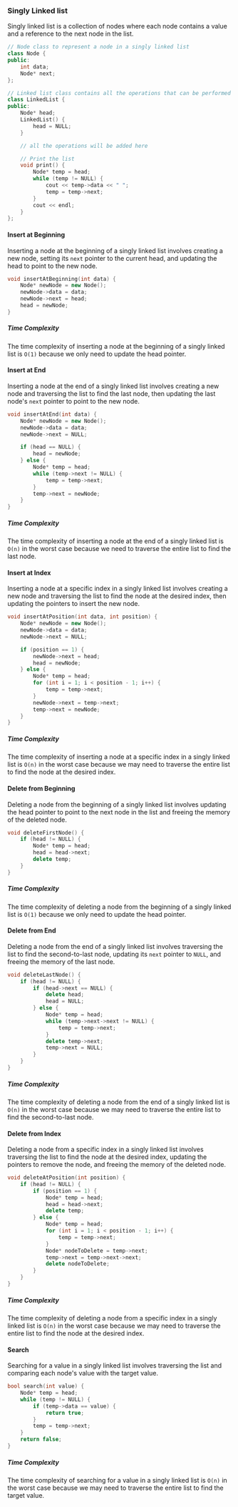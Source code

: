 ### Singly Linked list

Singly linked list is a collection of nodes where each node contains a value and a reference to the next node in the list.

```cpp
// Node class to represent a node in a singly linked list
class Node {
public:
    int data;
    Node* next;
};

// Linked list class contains all the operations that can be performed on a singly linked list
class LinkedList {
public:
    Node* head;
    LinkedList() {
        head = NULL;
    }

    // all the operations will be added here

    // Print the list
    void print() {
        Node* temp = head;
        while (temp != NULL) {
            cout << temp->data << " ";
            temp = temp->next;
        }
        cout << endl;
    }
};
```

#### Insert at Beginning
Inserting a node at the beginning of a singly linked list involves creating a new node, setting its `next` pointer to the current head, and updating the head to point to the new node.

```cpp
void insertAtBeginning(int data) {
    Node* newNode = new Node();
    newNode->data = data;
    newNode->next = head;
    head = newNode;
}
```
##### Time Complexity
The time complexity of inserting a node at the beginning of a singly linked list is `O(1)` because we only need to update the head pointer.

#### Insert at End
Inserting a node at the end of a singly linked list involves creating a new node and traversing the list to find the last node, then updating the last node's `next` pointer to point to the new node.

```cpp
void insertAtEnd(int data) {
    Node* newNode = new Node();
    newNode->data = data;
    newNode->next = NULL;

    if (head == NULL) {
        head = newNode;
    } else {
        Node* temp = head;
        while (temp->next != NULL) {
            temp = temp->next;
        }
        temp->next = newNode;
    }
}
```
##### Time Complexity
The time complexity of inserting a node at the end of a singly linked list is `O(n)` in the worst case because we need to traverse the entire list to find the last node.

#### Insert at Index
Inserting a node at a specific index in a singly linked list involves creating a new node and traversing the list to find the node at the desired index, then updating the pointers to insert the new node.

```cpp
void insertAtPosition(int data, int position) {
    Node* newNode = new Node();
    newNode->data = data;
    newNode->next = NULL;

    if (position == 1) {
        newNode->next = head;
        head = newNode;
    } else {
        Node* temp = head;
        for (int i = 1; i < position - 1; i++) {
            temp = temp->next;
        }
        newNode->next = temp->next;
        temp->next = newNode;
    }
}
```
##### Time Complexity
The time complexity of inserting a node at a specific index in a singly linked list is `O(n)` in the worst case because we may need to traverse the entire list to find the node at the desired index.

#### Delete from Beginning
Deleting a node from the beginning of a singly linked list involves updating the head pointer to point to the next node in the list and freeing the memory of the deleted node.

```cpp
void deleteFirstNode() {
    if (head != NULL) {
        Node* temp = head;
        head = head->next;
        delete temp;
    }
}
```
##### Time Complexity
The time complexity of deleting a node from the beginning of a singly linked list is `O(1)` because we only need to update the head pointer.

#### Delete from End
Deleting a node from the end of a singly linked list involves traversing the list to find the second-to-last node, updating its `next` pointer to `NULL`, and freeing the memory of the last node.

```cpp
void deleteLastNode() {
    if (head != NULL) {
        if (head->next == NULL) {
            delete head;
            head = NULL;
        } else {
            Node* temp = head;
            while (temp->next->next != NULL) {
                temp = temp->next;
            }
            delete temp->next;
            temp->next = NULL;
        }
    }
}
```
##### Time Complexity
The time complexity of deleting a node from the end of a singly linked list is `O(n)` in the worst case because we may need to traverse the entire list to find the second-to-last node.

#### Delete from Index
Deleting a node from a specific index in a singly linked list involves traversing the list to find the node at the desired index, updating the pointers to remove the node, and freeing the memory of the deleted node.

```cpp
void deleteAtPosition(int position) {
    if (head != NULL) {
        if (position == 1) {
            Node* temp = head;
            head = head->next;
            delete temp;
        } else {
            Node* temp = head;
            for (int i = 1; i < position - 1; i++) {
                temp = temp->next;
            }
            Node* nodeToDelete = temp->next;
            temp->next = temp->next->next;
            delete nodeToDelete;
        }
    }
}
```
##### Time Complexity
The time complexity of deleting a node from a specific index in a singly linked list is `O(n)` in the worst case because we may need to traverse the entire list to find the node at the desired index.

#### Search
Searching for a value in a singly linked list involves traversing the list and comparing each node's value with the target value.

```cpp
bool search(int value) {
    Node* temp = head;
    while (temp != NULL) {
        if (temp->data == value) {
            return true;
        }
        temp = temp->next;
    }
    return false;
}
```
##### Time Complexity
The time complexity of searching for a value in a singly linked list is `O(n)` in the worst case because we may need to traverse the entire list to find the target value.